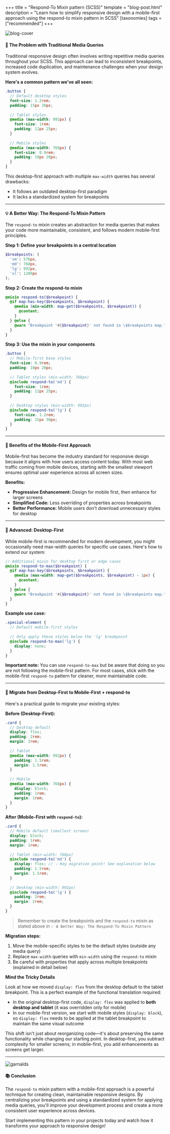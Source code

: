 +++
title = "Respond-To Mixin pattern (SCSS)"
template = "blog-post.html"
description = "Learn how to simplify responsive design with a mobile-first approach using the respond-to mixin pattern in SCSS"
[taxonomies]
tags = ["recommended"]
+++

![blog-cover](/images/blog/2025-04-22/respond-to-pattern-3.png)

<h4><b>🤔 The Problem with Traditional Media Queries</b></h4>

Traditional responsive design often involves writing repetitive media queries throughout your SCSS. This approach can lead to inconsistent breakpoints, increased code duplication, and maintenance challenges when your design system evolves.

<b>Here's a common pattern we've all seen:</b>

```scss
.button {
  // Default desktop styles
  font-size: 1.2rem;
  padding: 15px 30px;
  
  // Tablet styles
  @media (max-width: 992px) {
    font-size: 1rem;
    padding: 12px 25px;
  }
  
  // Mobile styles
  @media (max-width: 768px) {
    font-size: 0.9rem;
    padding: 10px 20px;
  }
}
```

This desktop-first approach with multiple `max-width` queries has several drawbacks:
- It follows an outdated desktop-first paradigm
- It lacks a standardized system for breakpoints

---

<h4><b>💡 A Better Way: The Respond-To Mixin Pattern</b></h4>

The `respond-to` mixin creates an abstraction for media queries that makes your code more maintainable, consistent, and follows modern mobile-first principles.

<b>Step 1: Define your breakpoints in a central location</b>

```scss
$breakpoints: (
  'sm': 576px,
  'md': 768px,
  'lg': 992px,
  'xl': 1200px
);
```

<b>Step 2: Create the respond-to mixin</b>

```scss
@mixin respond-to($breakpoint) {
  @if map-has-key($breakpoints, $breakpoint) {
    @media (min-width: map-get($breakpoints, $breakpoint)) {
      @content;
    }
  } @else {
    @warn "Breakpoint '#{$breakpoint}' not found in \$breakpoints map.";
  }
}
```

<b>Step 3: Use the mixin in your components</b>

```scss
.button {
  // Mobile-first base styles
  font-size: 0.9rem;
  padding: 10px 20px;
  
  // Tablet styles (min-width: 768px)
  @include respond-to('md') {
    font-size: 1rem;
    padding: 12px 25px;
  }
  
  // Desktop styles (min-width: 992px)
  @include respond-to('lg') {
    font-size: 1.2rem;
    padding: 15px 30px;
  }
}
```

---

<h4><b>🌟 Benefits of the Mobile-First Approach</b></h4>

Mobile-first has become the industry standard for responsive design because it aligns with how users access content today. With most web traffic coming from mobile devices, starting with the smallest viewport ensures optimal user experience across all screen sizes.

**Benefits:**
- <b>Progressive Enhancement:</b> Design for mobile first, then enhance for larger screens
- <b>Simplified Code:</b> Less overriding of properties across breakpoints
- <b>Better Performance:</b> Mobile users don't download unnecessary styles for desktop

---

<h4><b>🫠 Advanced: Desktop-First</b></h4>

While mobile-first is recommended for modern development, you might occasionally need max-width queries for specific use cases. Here's how to extend our system:

```scss
// Additional mixin for desktop first or edge cases
@mixin respond-to-max($breakpoint) {
  @if map-has-key($breakpoints, $breakpoint) {
    @media (max-width: map-get($breakpoints, $breakpoint) - 1px) {
      @content;
    }
  } @else {
    @warn "Breakpoint '#{$breakpoint}' not found in \$breakpoints map.";
  }
}
```

<b>Example use case:</b>

```scss
.special-element {
  // Default mobile-first styles
  
  // Only apply these styles below the 'lg' breakpoint
  @include respond-to-max('lg') {
    display: none;
  }
}
```

<b>Important note:</b> You can use `respond-to-max` but be aware that doing so you are not following the mobile-first pattern. For most cases, stick with the mobile-first `respond-to` pattern for cleaner, more maintainable code.

---

<h4><b>🔄 Migrate from Desktop-First to Mobile-First + respond-to</b></h4>

Here's a practical guide to migrate your existing styles:

<b>Before (Desktop-First):</b>

```scss
.card {
  // Desktop default
  display: flex;
  padding: 2rem;
  margin: 2rem;
  
  // Tablet
  @media (max-width: 992px) {
    padding: 1.5rem;
    margin: 1.5rem;
  }
  
  // Mobile
  @media (max-width: 768px) {
    display: block;
    padding: 1rem;
    margin: 1rem;
  }
}
```

<b>After (Mobile-First with `respond-to`):</b>

```scss
.card {
  // Mobile default (smallest screen)
  display: block;
  padding: 1rem;
  margin: 1rem;
  
  // Tablet (min-width: 768px)
  @include respond-to('md') {
    display: flex; // 💡 Key migration point! See explanation below
    padding: 1.5rem;
    margin: 1.5rem;
  }
  
  // Desktop (min-width: 992px)
  @include respond-to('lg') {
    padding: 2rem;
    margin: 2rem;
  }
}
```
> Remember to create the breakpoints and the `respond-to` mixin as stated above in `💡 A Better Way: The Respond-To Mixin Pattern`

<b>Migration steps:</b>

1. Move the mobile-specific styles to be the default styles (outside any media query)
2. Replace `max-width` queries with `min-width` using the `respond-to` mixin
3. Be careful with properties that apply across multiple breakpoints (explained in detail below)

<b>Mind the Tricky Details</b>

Look at how we moved `display: flex` from the desktop default to the tablet breakpoint. This is a perfect example of the functional translation required:

- In the original desktop-first code, `display: flex` was applied to **both desktop and tablet** (it was overridden only for mobile)
- In our mobile-first version, we start with mobile styles (`display: block`), so `display: flex` needs to be applied at the tablet breakpoint to maintain the same visual outcome

This shift isn't just about reorganizing code—it's about preserving the same functionality while changing our starting point. In desktop-first, you subtract complexity for smaller screens; in mobile-first, you add enhancements as screens get larger.

---

![garnalds](/images/blog/general/garlands.png)

<h4><b>📚 Conclusion</b></h4>

The `respond-to` mixin pattern with a mobile-first approach is a powerful technique for creating clean, maintainable responsive designs. By centralizing your breakpoints and using a standardized system for applying media queries, you'll improve your development process and create a more consistent user experience across devices.

Start implementing this pattern in your projects today and watch how it transforms your approach to responsive design! 